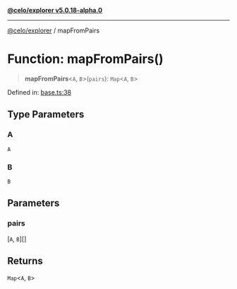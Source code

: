 [**@celo/explorer v5.0.18-alpha.0**](../README.md)

***

[@celo/explorer](../README.md) / mapFromPairs

# Function: mapFromPairs()

> **mapFromPairs**\<`A`, `B`\>(`pairs`): `Map`\<`A`, `B`\>

Defined in: [base.ts:38](https://github.com/celo-org/developer-tooling/blob/master/packages/sdk/explorer/src/base.ts#L38)

## Type Parameters

### A

`A`

### B

`B`

## Parameters

### pairs

\[`A`, `B`\][]

## Returns

`Map`\<`A`, `B`\>
